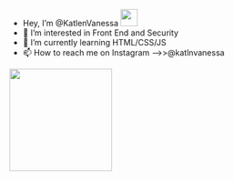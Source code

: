 - Hey, I’m @KatlenVanessa <img src="https://raw.githubusercontent.com/<OWNER>/<OWNER>/master/<GIF_NAME>.gif" width="30px">
- 👀 I’m interested in Front End and Security
- 🌱 I’m currently learning HTML/CSS/JS
- 📫 How to reach me on Instagram -->>@katlnvanessa

<img height="180em" src="https://github-readme-stats.vercel.app/api?username=KatlenVanessa&show_icons=true&hide_border=true&&count_private=true&include_all_commits=true" />

